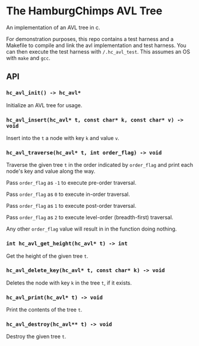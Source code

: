 # The HamburgChimps AVL Tree

An implementation of an AVL tree in c.

For demonstration purposes, this repo contains a test harness and a Makefile to compile and link the avl implementation and test harness. You can then execute the test harness with `/.hc_avl_test`. This assumes an OS with `make` and `gcc`. 

## API

### `hc_avl_init() -> hc_avl*`

Initialize an AVL tree for usage.

### `hc_avl_insert(hc_avl* t, const char* k, const char* v) -> void`

Insert into the `t` a node with key `k` and value `v`.

### `hc_avl_traverse(hc_avl* t, int order_flag) -> void`

Traverse the given tree `t` in the order indicated by `order_flag` and print each node's key and value along the way.

Pass `order_flag` as `-1` to execute pre-order traversal.

Pass `order_flag` as `0` to execute in-order traversal.

Pass `order_flag` as `1` to execute post-order traversal.

Pass `order_flag` as `2` to execute level-order (breadth-first) traversal.

Any other `order_flag` value will result in in the function doing nothing.

### `int hc_avl_get_height(hc_avl* t) -> int`

Get the height of the given tree `t`.

### `hc_avl_delete_key(hc_avl* t, const char* k) -> void`

Deletes the node with key `k` in the tree `t`, if it exists.

### `hc_avl_print(hc_avl* t) -> void`

Print the contents of the tree `t`.

### `hc_avl_destroy(hc_avl** t) -> void`

Destroy the given tree `t`.

